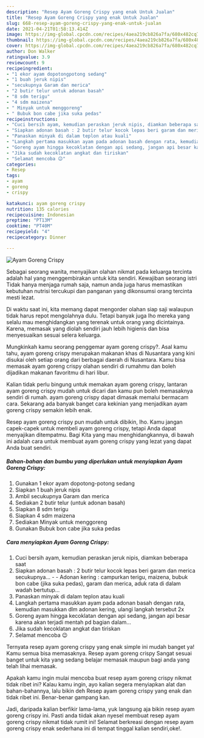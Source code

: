 ```yaml
---
description: "Resep Ayam Goreng Crispy yang enak Untuk Jualan"
title: "Resep Ayam Goreng Crispy yang enak Untuk Jualan"
slug: 668-resep-ayam-goreng-crispy-yang-enak-untuk-jualan
date: 2021-04-21T01:58:13.414Z
image: https://img-global.cpcdn.com/recipes/4aea219cb826a7fa/680x482cq70/ayam-goreng-crispy-foto-resep-utama.jpg
thumbnail: https://img-global.cpcdn.com/recipes/4aea219cb826a7fa/680x482cq70/ayam-goreng-crispy-foto-resep-utama.jpg
cover: https://img-global.cpcdn.com/recipes/4aea219cb826a7fa/680x482cq70/ayam-goreng-crispy-foto-resep-utama.jpg
author: Don Walker
ratingvalue: 3.9
reviewcount: 9
recipeingredient:
- "1 ekor ayam dopotongpotong sedang"
- "1 buah jeruk nipis"
- "secukupnya Garam dan merica"
- "2 butir telur untuk adonan basah"
- "8 sdm terigu"
- "4 sdm maizena"
- " Minyak untuk menggoreng"
- " Bubuk bon cabe jika suka pedas"
recipeinstructions:
- "Cuci bersih ayam, kemudian peraskan jeruk nipis, diamkan beberapa saat"
- "Siapkan adonan basah : 2 butir telur kocok lepas beri garam dan merica secukupnya...  Adonan kering : campurkan terigu, maizena, bubuk bon cabe (jika suka pedas), garam dan merica, aduk rata di dalam wadah bertutup..."
- "Panaskan minyak di dalam teplon atau kuali"
- "Langkah pertama masukkan ayam pada adonan basah dengan rata, kemudian masukkan dlm adonan kering, ulangi langkah tersebut 2x"
- "Goreng ayam hingga kecoklatan dengan api sedang, jangan api besar karena akan terjadi mentah pd bagian dalam..."
- "Jika sudah kecoklatan angkat dan tiriskan"
- "Selamat mencoba 😉"
categories:
- Resep
tags:
- ayam
- goreng
- crispy

katakunci: ayam goreng crispy 
nutrition: 135 calories
recipecuisine: Indonesian
preptime: "PT13M"
cooktime: "PT40M"
recipeyield: "4"
recipecategory: Dinner

---
```



![Ayam Goreng Crispy](https://img-global.cpcdn.com/recipes/4aea219cb826a7fa/680x482cq70/ayam-goreng-crispy-foto-resep-utama.jpg)

Sebagai seorang wanita, menyajikan olahan nikmat pada keluarga tercinta adalah hal yang menggembirakan untuk kita sendiri. Kewajiban seorang istri Tidak hanya menjaga rumah saja, namun anda juga harus memastikan kebutuhan nutrisi tercukupi dan panganan yang dikonsumsi orang tercinta mesti lezat.

Di waktu  saat ini, kita memang dapat mengorder olahan siap saji walaupun tidak harus repot mengolahnya dulu. Tetapi banyak juga lho mereka yang selalu mau menghidangkan yang terenak untuk orang yang dicintainya. Karena, memasak yang diolah sendiri jauh lebih higienis dan bisa menyesuaikan sesuai selera keluarga. 



Mungkinkah kamu seorang penggemar ayam goreng crispy?. Asal kamu tahu, ayam goreng crispy merupakan makanan khas di Nusantara yang kini disukai oleh setiap orang dari berbagai daerah di Nusantara. Kamu bisa memasak ayam goreng crispy olahan sendiri di rumahmu dan boleh dijadikan makanan favoritmu di hari libur.

Kalian tidak perlu bingung untuk memakan ayam goreng crispy, lantaran ayam goreng crispy mudah untuk dicari dan kamu pun boleh memasaknya sendiri di rumah. ayam goreng crispy dapat dimasak memalui bermacam cara. Sekarang ada banyak banget cara kekinian yang menjadikan ayam goreng crispy semakin lebih enak.

Resep ayam goreng crispy pun mudah untuk dibikin, lho. Kamu jangan capek-capek untuk membeli ayam goreng crispy, tetapi Anda dapat menyajikan ditempatmu. Bagi Kita yang mau menghidangkannya, di bawah ini adalah cara untuk membuat ayam goreng crispy yang lezat yang dapat Anda buat sendiri.

<!--inarticleads1-->

##### Bahan-bahan dan bumbu yang diperlukan untuk menyiapkan Ayam Goreng Crispy:

1. Gunakan 1 ekor ayam dopotong-potong sedang
1. Siapkan 1 buah jeruk nipis
1. Ambil secukupnya Garam dan merica
1. Sediakan 2 butir telur (untuk adonan basah)
1. Siapkan 8 sdm terigu
1. Siapkan 4 sdm maizena
1. Sediakan  Minyak untuk menggoreng
1. Gunakan  Bubuk bon cabe jika suka pedas




<!--inarticleads2-->

##### Cara menyiapkan Ayam Goreng Crispy:

1. Cuci bersih ayam, kemudian peraskan jeruk nipis, diamkan beberapa saat
1. Siapkan adonan basah : 2 butir telur kocok lepas beri garam dan merica secukupnya... -  - Adonan kering : campurkan terigu, maizena, bubuk bon cabe (jika suka pedas), garam dan merica, aduk rata di dalam wadah bertutup...
1. Panaskan minyak di dalam teplon atau kuali
1. Langkah pertama masukkan ayam pada adonan basah dengan rata, kemudian masukkan dlm adonan kering, ulangi langkah tersebut 2x
1. Goreng ayam hingga kecoklatan dengan api sedang, jangan api besar karena akan terjadi mentah pd bagian dalam...
1. Jika sudah kecoklatan angkat dan tiriskan
1. Selamat mencoba 😉




Ternyata resep ayam goreng crispy yang enak simple ini mudah banget ya! Kamu semua bisa memasaknya. Resep ayam goreng crispy Sangat sesuai banget untuk kita yang sedang belajar memasak maupun bagi anda yang telah lihai memasak.

Apakah kamu ingin mulai mencoba buat resep ayam goreng crispy nikmat tidak ribet ini? Kalau kamu ingin, ayo kalian segera menyiapkan alat dan bahan-bahannya, lalu bikin deh Resep ayam goreng crispy yang enak dan tidak ribet ini. Benar-benar gampang kan. 

Jadi, daripada kalian berfikir lama-lama, yuk langsung aja bikin resep ayam goreng crispy ini. Pasti anda tiidak akan nyesel membuat resep ayam goreng crispy nikmat tidak rumit ini! Selamat berkreasi dengan resep ayam goreng crispy enak sederhana ini di tempat tinggal kalian sendiri,oke!.

